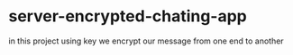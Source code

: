 # server-encrypted-chating-app
in this project using key we encrypt our message from one end to another

